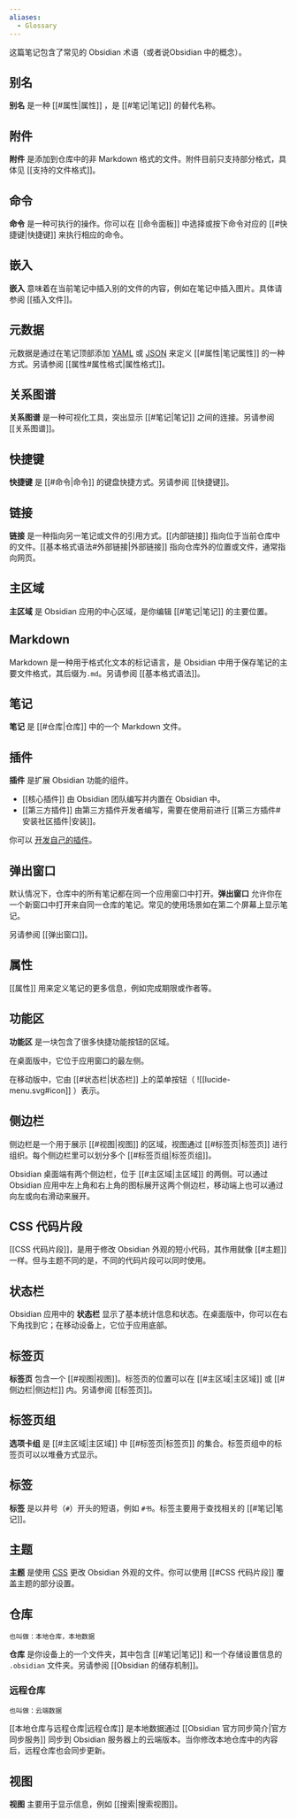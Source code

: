 ```yaml
---
aliases:
  - Glossary
---
```

这篇笔记包含了常见的 Obsidian 术语（或者说Obsidian 中的概念）。

## 别名

**别名** 是一种 [[#属性|属性]] ，是 [[#笔记|笔记]] 的替代名称。

## 附件

**附件** 是添加到仓库中的非 Markdown 格式的文件。附件目前只支持部分格式，具体见 [[支持的文件格式]]。

## 命令

**命令** 是一种可执行的操作。你可以在 [[命令面板]] 中选择或按下命令对应的 [[#快捷键|快捷键]] 来执行相应的命令。

## 嵌入

**嵌入** 意味着在当前笔记中插入别的文件的内容，例如在笔记中插入图片。具体请参阅 [[插入文件]]。

## 元数据

元数据是通过在笔记顶部添加 [YAML](https://yaml.org/) 或 [JSON](https://www.json.org/) 来定义 [[#属性|笔记属性]] 的一种方式。另请参阅 [[属性#属性格式|属性格式]]。

## 关系图谱

**关系图谱** 是一种可视化工具，突出显示 [[#笔记|笔记]] 之间的连接。另请参阅 [[关系图谱]]。

## 快捷键

**快捷键** 是 [[#命令|命令]] 的键盘快捷方式。另请参阅 [[快捷键]]。

## 链接

**链接** 是一种指向另一笔记或文件的引用方式。[[内部链接]] 指向位于当前仓库中的文件。[[基本格式语法#外部链接|外部链接]] 指向仓库外的位置或文件，通常指向网页。

## 主区域

**主区域** 是 Obsidian 应用的中心区域，是你编辑 [[#笔记|笔记]] 的主要位置。

## Markdown

Markdown 是一种用于格式化文本的标记语言，是 Obsidian 中用于保存笔记的主要文件格式，其后缀为`.md`。另请参阅 [[基本格式语法]]。

## 笔记

**笔记** 是 [[#仓库|仓库]] 中的一个 Markdown 文件。

## 插件

**插件** 是扩展 Obsidian 功能的组件。

- [[核心插件]] 由 Obsidian 团队编写并内置在 Obsidian 中。
- [[第三方插件]] 由第三方插件开发者编写，需要在使用前进行 [[第三方插件#安装社区插件|安装]]。

你可以 [开发自己的插件](https://docs.obsidian.md/Plugins/Getting+started/Build+a+plugin)。

## 弹出窗口

默认情况下，仓库中的所有笔记都在同一个应用窗口中打开。**弹出窗口** 允许你在一个新窗口中打开来自同一仓库的笔记。常见的使用场景如在第二个屏幕上显示笔记。

另请参阅 [[弹出窗口]]。

## 属性

[[属性]] 用来定义笔记的更多信息，例如完成期限或作者等。

## 功能区

**功能区** 是一块包含了很多快捷功能按钮的区域。

在桌面版中，它位于应用窗口的最左侧。

在移动版中，它由 [[#状态栏|状态栏]] 上的菜单按钮（ ![[lucide-menu.svg#icon]] ）表示。

## 侧边栏

侧边栏是一个用于展示 [[#视图|视图]] 的区域，视图通过 [[#标签页|标签页]] 进行组织。每个侧边栏里可以划分多个 [[#标签页组|标签页组]]。

Obsidian 桌面端有两个侧边栏，位于 [[#主区域|主区域]] 的两侧。可以通过 Obsidian 应用中左上角和右上角的图标展开这两个侧边栏，移动端上也可以通过向左或向右滑动来展开。

## CSS 代码片段

[[CSS 代码片段]]，是用于修改 Obsidian 外观的短小代码，其作用就像 [[#主题]] 一样。但与主题不同的是，不同的代码片段可以同时使用。

## 状态栏

Obsidian 应用中的 **状态栏** 显示了基本统计信息和状态。在桌面版中，你可以在右下角找到它；在移动设备上，它位于应用底部。

## 标签页

**标签页** 包含一个 [[#视图|视图]]。标签页的位置可以在 [[#主区域|主区域]] 或 [[#侧边栏|侧边栏]] 内。另请参阅 [[标签页]]。

## 标签页组

**选项卡组** 是 [[#主区域|主区域]] 中 [[#标签页|标签页]] 的集合。标签页组中的标签页可以以堆叠方式显示。

## 标签

**标签** 是以井号（`#`）开头的短语，例如 `#书`。标签主要用于查找相关的 [[#笔记|笔记]]。

## 主题

**主题** 是使用 [CSS](https://developer.mozilla.org/zh-CN/docs/Web/CSS) 更改 Obsidian 外观的文件。你可以使用 [[#CSS 代码片段]] 覆盖主题的部分设置。

## 仓库

`也叫做：本地仓库，本地数据`

**仓库** 是你设备上的一个文件夹，其中包含 [[#笔记|笔记]] 和一个存储设置信息的 `.obsidian` 文件夹。另请参阅 [[Obsidian 的储存机制]]。

### 远程仓库

`也叫做：云端数据`

[[本地仓库与远程仓库|远程仓库]] 是本地数据通过 [[Obsidian 官方同步简介|官方同步服务]] 同步到 Obsidian 服务器上的云端版本。当你修改本地仓库中的内容后，远程仓库也会同步更新。

## 视图

**视图** 主要用于显示信息，例如 [[搜索|搜索视图]]。

